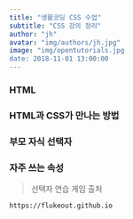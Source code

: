 ```yaml
---
title: "생활코딩 CSS 수업"
subtitle: "CSS 강의 정리"
author: "jh"
avatar: "img/authors/jh.jpg"
image: "img/opentutorials.jpg
date: 2018-11-01 13:00:00
---
```


### HTML

### HTML과 CSS가 만나는 방법

### 부모 자식 **선택자**

### 자주 쓰는 속성 

> 선택자 연습 게임 출처

```
https://flukeout.github.io

```

